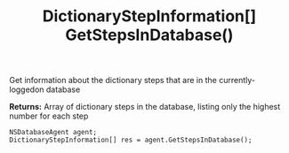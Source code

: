 ﻿---
uid: crmscript_ref_NSDatabaseAgent_GetStepsInDatabase
title: DictionaryStepInformation[] GetStepsInDatabase()
intellisense: NSDatabaseAgent.GetStepsInDatabase
keywords: NSDatabaseAgent, GetStepsInDatabase
so.topic: reference
---

Get information about the dictionary steps that are in the currently-loggedon database


**Returns:** Array of dictionary steps in the database, listing only the highest number for each step

```crmscript
NSDatabaseAgent agent;
DictionaryStepInformation[] res = agent.GetStepsInDatabase();
```

